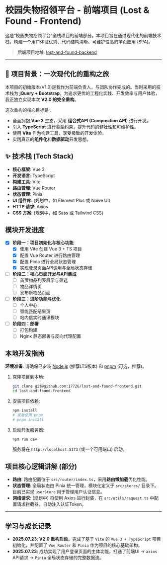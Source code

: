 # 校园失物招领平台 - 前端项目 (Lost & Found - Frontend)

这是“校园失物招领平台”全栈项目的前端部分。本项目旨在通过现代化的前端技术栈，构建一个用户体验优秀、代码结构清晰、可维护性高的单页应用 (SPA)。

> **后端项目地址**: [lost-and-found-backend](https://github.com/17726/lost-and-found-backend)

---

## 🚀 项目背景：一次现代化的重构之旅

本项目的初始版本(V1.0)是我作为前端负责人，与团队协作完成的。当时采用的技术栈为 **jQuery + Bootstrap**。为追求更优的工程化实践、开发效率与用户体验，我正独立实现本次 **V2.0 的完全重构**。

这次重构的核心目标是：
*   全面拥抱 **Vue 3** 生态，采用 **组合式API (Composition API)** 进行开发。
*   引入 **TypeScript** 进行类型约束，提升代码的健壮性和可维护性。
*   使用 **Vite** 作为构建工具，享受极致的开发体验。
*   实践真正的**组件化**和**数据驱动**开发思想。

## ✨ 技术栈 (Tech Stack)

*   **核心框架**: Vue 3
*   **开发语言**: TypeScript
*   **构建工具**: Vite
*   **路由管理**: Vue Router
*   **状态管理**: Pinia
*   **UI 组件库**: (规划中，如 Element Plus 或 Naive UI)
*   **HTTP 请求**: Axios
*   **CSS 方案**: (规划中，如 Sass 或 Tailwind CSS)

## 模块开发进度

-   [x] **阶段一：项目初始化与核心功能**
    -   [x] 使用 Vite 创建 Vue 3 + TS 项目
    -   [x] 配置 Vue Router 进行路由管理
    -   [x] 配置 Pinia 进行全局状态管理
    -   [x] 实现登录页面API调用与全局状态存储
-   [ ] **阶段二：核心页面开发与API集成**
    -   [ ] 首页物品列表展示与筛选
    -   [ ] 物品详情页
    -   [ ] 发布新物品页面
-   [ ] **阶段三：进阶功能与优化**
    -   [ ] 个人中心
    -   [ ] 智能匹配结果页
    -   [ ] 站内信实时通讯模块
-   [ ] **阶段四：部署**
    -   [ ] 打包构建
    -   [ ] Nginx 静态部署与反向代理配置

## 本地开发指南

**环境准备**: 请确保已安装 [Node.js](https://nodejs.org/) (推荐LTS版本) 和 [pnpm](https://pnpm.io/) (可选，推荐)。

1.  克隆项目到本地:
    ```bash
    git clone git@github.com:17726/lost-and-found-frontend.git
    cd lost-and-found-frontend
    ```
2.  安装项目依赖:
    ```bash
    npm install
    # 或者使用 pnpm
    # pnpm install
    ```
3.  启动开发服务器:
    ```bash
    npm run dev
    ```
    服务将在 `http://localhost:5173` (或一个可用端口) 启动。

## 项目核心逻辑讲解 (部分)

*   **路由**: 路由配置位于 `src/router/index.ts`，采用**路由懒加载**优化性能。
*   **状态管理**: 全局状态由 Pinia 统一管理，模块化定义于 `src/stores/` 目录下。目前已实现 `userStore` 用于管理用户认证信息。
*   **网络请求**: (规划中) 将使用 Axios 进行封装，在 `src/utils/request.ts` 中配置请求拦截器，自动注入认证Token。

---

## 学习与成长记录

*   **2025.07.23**: **V2.0 重构启动**。完成了基于 `Vite` 的 `Vue 3 + TypeScript` 项目初始化，并配置了 `Vue Router` 和 `Pinia` 作为项目的核心基础架构。
*   **2025.07.23**: 成功实现了用户登录页面的主体功能，打通了前端UI -> `axios` API请求 -> `Pinia` 全局状态存储的完整数据流。